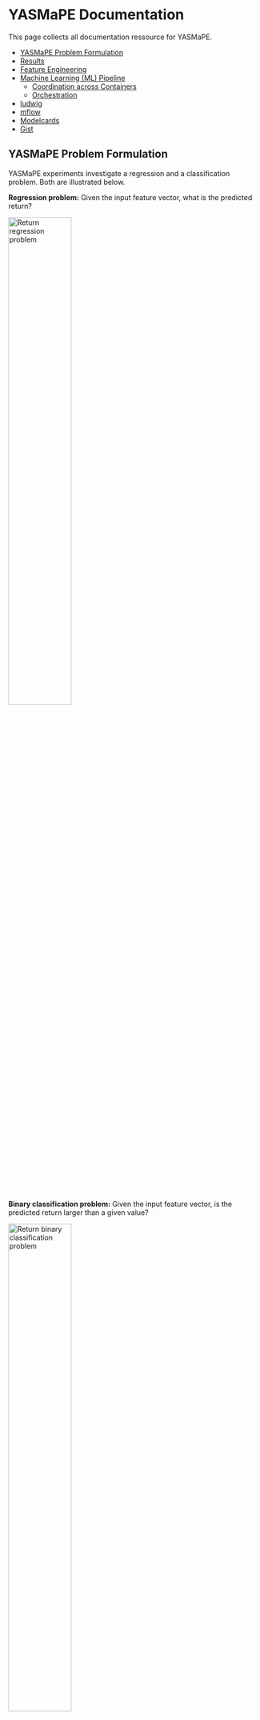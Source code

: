 # YASMaPE Documentation 

This page collects all documentation ressource for YASMaPE.

* [YASMaPE Problem Formulation](#yasmape-problem-formulation)
* [Results](#results)
* [Feature Engineering](#feature-engineering)
* [Machine Learning (ML) Pipeline](#machine-learning-ml-pipeline)
  * [Coordination across Containers](#coordination-across-containers)
  * [Orchestration](#orchestration)
* [ludwig](#ludwig)
* [mflow](#mflow)
* [Modelcards](#modelcards)
* [Gist](#gist)


## YASMaPE Problem Formulation

YASMaPE experiments investigate a regression and a classification problem. Both are illustrated below.

**Regression problem:** Given the input feature vector, what is the predicted return?

<img src="regression_problem.png" width="50%" alt="Return regression problem">

**Binary classification problem:** Given the input feature vector, is the predicted return larger than a given value?

<img src="classification_problem.png" width="50%" alt="Return binary classification problem">

## Results

We will track results on a [separate page](results.md) using [modelcards](https://www.verifyml.com/).

## Feature Engineering

The [`create_feature` notebook](../notebooks/create_feature.ipynb) implements the feature engineering. It creates two [parquet](https://parquet.apache.org/) files:

* `train_set.parquet`
* `eval_set.parquet`


_windowing, etc._


## Machine Learning (ML) Pipeline

The pipeline's stages is shown as an activity diagram in the next figure.

![Activity diagram of YASMaPE pipeline](http://www.plantuml.com/plantuml/png/5Smj3a8n301WpodW0gl0eHu2IKA2Gf7IDRo6hLlw4wuFJttkMppG8dlR7KIfPUNz6Z7z163uBM-9DL_fR3GqMAFGw42LwNCqU9plLxnTeACer44EICyfavieborTMElV7m00)

The software parts run independently in docker containers. They share their data via the filesystem. For coordination among the containers, they setup tasks queues using [celery](https://docs.celeryq.dev/en/stable/) as a distributed task queuing system. A [snakemake](https://snakemake.readthedocs.io/en/stable/) installation within each container executes the tasks consumed from the queue. Tasks become idempotent with snakemake.

The following UML component diagram shows the project's ML pipeline. 

![Component diagram YASMaPE pipeline](http://www.plantuml.com/plantuml/png/1S6n3eGW303GNxdx0JhSTfk3euc9avF1qaWZb0RQ-Fk-zsN1uea-sKp77w379rnisKyVrB69aLZ0LW4JuVthi4_R4jSPQcI1r700wg6iL5WeU2ql)

YASMaPE runs lots of experiments. We use [mlflow](https://mlflow.org/) for ML lifecycle management and experiment tracking.

> Convention: Queues are named according to the scheme `q_{container name}.{task_name}`.

### Coordination across Containers

Software components run in docker containers. Coordination runs task distributed [celery](https://docs.celeryq.dev/en/stable/) as a task queuing system. It utilize [rabbitmq](https://www.rabbitmq.com/) to distribute tasks to workers and to enable the distributed coordination. Using celery a workflow in one container can start a workflow in other container.

A celery worker encapsulates a snakemake workflow. `send_task` submits a task signature as argument into a celery queue running on the rabbitmq broker. It routes the task to the suitable worker, which consumes it from the queue and starts the workflow. Notice the asynchronous behavior, i.e. `send_task` does not wait for the workflow to complete.

The following figure depicts the coordination behavior for the pipeline's `create_feature` stage.

![Sequence diagram of YASMaPE coordination](http://www.plantuml.com/plantuml/png/1S4x3a912030g-W5biBEpiBInCJAoY0G7t4Nb4-ylZDxDPhDijkgFda42FoDbzRMpqu9SYkn6kGBY8NUXu3xwNR1wnaMgW4x9QHy7-GUh8QbRgFN_0C0)

With snakemake come interesting features for running workflows asynchronously across containers:

* If the same snakemake workflow runs in series one after another run, all runs, but the first one, have no effect.
* If the workflow is invoked multiple times at the same time, the lock will avoid that any two Snakemake instances will want to create the same output file. See [snakemake FAQ](https://snakemake.readthedocs.io/en/stable/project_info/faq.html#how-does-snakemake-lock-the-working-directory).

Furthermore, the differnt celery workers are separated by different queues. A queue is only shared by workers for the same workflow. Each worker can only process one task at a time. A task submitted when the worker is still processing will remain in the queue as long as there is no other worker consuming from the same queue. `send_task` will observe that a task is consumed within a configured timeout after submission. If not, it will revoke the task from the queue. This will avoid a queue fillup. 

Horizotal scaling by spinning up more container with workers for the same workflow is possible.

### Orchestration

While one can enqueue each task step manually using the `src/celery_send_task/celery_send_task.py` script, orchestration organizes the sequence of steps within a pipeline or workflow.

The pipeline steps are orchestrated by the [celery director](https://ovh.github.io/celery-director/). The director itself defines the steps as celery task. Each task submits the task signature to rabbitmq to route it to the destination container. The task steps and pipeline definition are stored in `src/pipeline`. 

The director provides a web interface to start-up the pipeline and review previous executions. Additionally, there is a REST API to query and control the pipeline.

```
docker-compose up -d director
```

Afterwards, point your browser to http://localhost:8000 to access director's WebUI.

Rabbitmq records all celery task executions. You may want to review previous executions and other KPIs using [flower](https://flower.readthedocs.io/en/latest/). Flower is automatically started with the director. Point your brower to http://localhost:5555 to access flower. 

### Task Concurrency and Scale-up Pipeline

A container may run several workflows. A celery worker configures several tasks, where each task is assigned to a queue named `q_{container}.{task_name}`. A task starts a workflow or a workflow rule. The worker concurrency is set to a single task. The consequences are:

* Each container implements a single celery worker only. 
* Each worker monitors several queues, but only processes one task at a time.

If a worker X is already busy with a task, that worker X will not consume another task submitted to any of the queues it is subscribed to. The task issuer monitors the queue and revokes the task after a pre-defined timeout. As a consequence, a container only runs one task at a time. There is no parallel task execution within a single container.

The situation is illustrated in the sequence diagram below. The ludwig container consumes a training task from the `q_ludwig.train` queue and starts the training workflow afterwards. A second task enqueued cannot be consumed and is revoked after a timeout.

![Sequence diagram of single task execution](http://www.plantuml.com/plantuml/png/1S6n3W8X303GNz4Ve8ERcuEZYOcJawcbWGOeTxJD_VwzTnMb7falrNspEy328nNn6lymNZJLMJtH742PgTqMV1-V5xwVC50KyYG3u_rdegMpexKKevy0)

However, if there are several containers up and running, there are several workers which monitor the queues. So, when there is a second task enqueued, the other worker from the parallel container may consume the task and start a workflow. Although, each worker and container run a single task only, the pipeline scales horizontally by running multiple containers in parallel. 

The sequence diagram below depicts parallel task execution using multiple containers. The ludwig container consumes a training task from the `q_ludwig.train` queue and starts the training workflow. A second enqueued task is consumed by another ludwig container which monitors the same queue. That other ludwig container starts its training workflow, now running parallel to the one from the first container.

![Sequence diagram of multiple task execution](http://www.plantuml.com/plantuml/png/1S4n3a8n203Gg-W5ok3cvk1eOkBaP90IIrgelq3-zVzxPp4QMVdK8lv-1LYubvz4osywBveMR55eAb1bwfS5xzlhWSyxA8f1dUJWl7qqHqYWzv8w3W00)

## ludwig

[ludwig](https://ludwig.ai/) is the YASMaPE's workhorse.


> Conventions: 
> 
> * data directory: `/YASMaPE/data/{symbol}`
> * stock data: `{data dir}/stockdata.csv`
> * training data: `{data dir}/train_set.parquet`
> * evaluation data: `{data dir}/eval_set.parquet`
> * preprocessed data: `{data dir}/preprocess/{train|eval_set}.{training|test}.hdf5`
> * experiment config file: `{data dir}/ludwig/{experiment}_{model}.yaml`

ludwig operates on a tree of files and directories:

```
/YASMaPE/data/{symbol}
├── eval_set.parquet
├── train_set.parquet
└── ludwig
    ├── classification
    │   ├── classification_retgt5
    │   ├── classification_retgt5_1
    │   ├── classification_retgt10
    │   ├── classification_retgt10_1
    │   ├── classification_retgt{x}_{n}
    ├── preprocess
    │   ├── eval_set.test.hdf5
    │   ├── train_set.meta.json
    │   └── train_set.training.hdf5
    ├── regression
    │   ├── regression_return
    │   ├── regression_return_0
    │   ├── regression_return_{n}
    ├── classification_retgt5.yaml
    ├── classification_retgt10.yaml
    └── regression_return.yaml 
```

## mflow

[mlflow](https://mlflow.org/) supports ML model lifecycle management. It records ML experiments, i.e. their code, data, config and results. mlflow collects data and artifacts and offers a REST-enabled query possibility. 

mlflow integrates nicely with ludwig.

## Modelcards

We document the results and the ML models producing them using [verifyml's modelcards](https://www.verifyml.com/). Modelcards documents a ML model from different perspectives. By making the model's purpose and its properties explicit, modelcards enable and facilitate a responsible thinking for both, the model developer and model's user.

The modelcard sources some data from the mflow.

Check out [`create_modelcard` notebook](../notebooks/create_modelcard.ipynb).

## Gist

gists are small code snippets and other paste-style docs which are discovered during the development of YASMaPE.

See [gist.md](gist.md) for a list.
